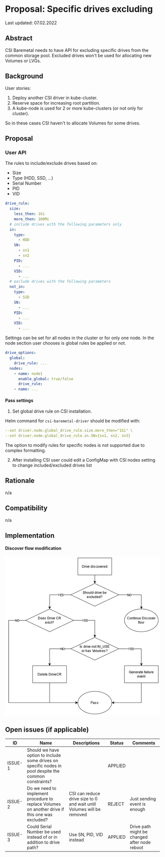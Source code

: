 # Proposal: Specific drives excluding

Last updated: 07.02.2022


## Abstract

CSI Baremetal needs to have API for excluding specific drives from the common storage pool. 
Excluded drives won't be used for allocating new Volumes or LVGs.

## Background

User stories:
1. Deploy another CSI driver in kube-cluster.
2. Reserve space for increasing root partition.
3. A kube-node is used for 2 or more kube-clusters (or not only for cluster).

So in these cases CSI haven't to allocate Volumes for some drives.

## Proposal

### User API

The rules to include/exclude drives based on:
- Size
- Type (HDD, SSD, ...)
- Serial Number
- PID
- VID
```yaml
drive_rule:
  size:
    less_then: 1Gi
    more_then: 100Mi
  # include drives with the following parameters only
  in:
    type:
      - HDD
    SN:
      - sn1
      - sn2
    PID:
      - ...
    VID:
      - ...
  # exclude drives with the following parameters
  not_in:
    type:
      - SSD
    SN:
      - ...
    PID:
      - ...
    VID:
      - ...
```

Settings can be set for all nodes in the cluster or for only one node. 
In the node section user chooses is global rules be applied or not.
```yaml
drive_options:
  global:
    drive_rule: ...
  nodes:
    - name: node1
      enable_global: true/false
      drive_rule:
    - name: ...
```

#### Pass settings
1. Set global drive rule on CSI installation.

Helm command for `csi-baremetal-driver` should be modified with:
```yaml
--set driver.node.global_drive_rule.size.more_then="1Gi" \
--set driver.node.global_drive_rule.in.SN={sn1, sn2, sn3}
```

The option to modify rules for specific nodes is not supported due to complex formatting.

2. After installing CSI user could edit a ConfigMap with CSI nodes setting to change included/excluded drives list

## Rationale

n/a

## Compatibility

n/a

## Implementation

#### Discover flow modification

![Screenshot](images/drive_including.png)

## Open issues (if applicable)

| ID      | Name                                                                                                   | Descriptions                                                          | Status  | Comments                                      |
|---------|--------------------------------------------------------------------------------------------------------|-----------------------------------------------------------------------|---------|-----------------------------------------------|
| ISSUE-1 | Should we have option to include some drives on specific nodes in pool despite the common constraints? |                                                                       | APPLIED |                                               |   
| ISSUE-2 | Do we need to implement procedure to replace Volumes on another drive if this one was excluded?        | CSI can reduce drive size to 0 and wait until Volumes will be removed | REJECT  | Just sending event is enough                  |
| ISSUE-3 | Could Serial Number be used instead of or in addition to drive path?                                   | Use SN, PID, VID instead                                              | APPLIED | Drive path might be changed after node reboot |

